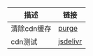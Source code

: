 | 描述 | 链接 |
|------|------|
| 清除cdn缓存 | [purge](https://purge.jsdelivr.net/gh/fcbyk/fcbyk@configs/dist/index.es.js) |
| cdn测试 | [jsdelivr](https://cdn.jsdelivr.net/gh/fcbyk/fcbyk@configs/dist/index.es.js) |